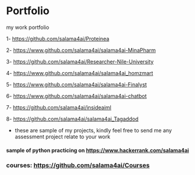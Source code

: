 # Portfolio
my work portfolio

1- https://github.com/salama4ai/Proteinea

2- https://www.github.com/salama4ai/salama4ai-MinaPharm

3- https://github.com/salama4ai/Researcher-Nile-University

4- https://www.github.com/salama4ai/salama4ai_homzmart

5- https://www.github.com/salama4ai/salama4ai-Finalyst

6- https://www.github.com/salama4ai/salama4ai-chatbot

7- https://github.com/salama4ai/insideaiml

8- https://github.com/salama4ai/salama4ai_Tagaddod

- these are sample of my projects, kindly feel free to send me any assessment project relate to your work

#### sample of python practicing on https://www.hackerrank.com/salama4ai

### courses: https://github.com/salama4ai/Courses



